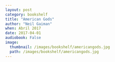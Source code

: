 ```yaml
---
layout: post
category: bookshelf
title: "American Gods"
author: "Neil Gaiman"
when: Abril 2017
date: 2017-04-01
audiobook: False
image:
  thumbnail: /images/bookshelf/americangods.jpg
  path: /images/bookshelf/americangods.jpg
---
```


